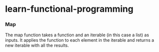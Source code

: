 # learn-functional-programming

### Map

The map function takes a function and an iterable (in this case a list) as inputs. It applies the function to each element in the iterable and returns a new iterable with all the results.
